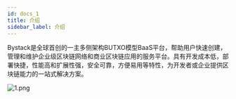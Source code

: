 ```yaml
---
id: docs_1
title: 介绍
sidebar_label: 介绍
---
```


Bystack是全球首创的一主多侧架构BUTXO模型BaaS平台，帮助用户快速创建，管理和维护企业级区块链网络和商业区块链应用的服务平台。具有开发成本低，部署快捷，性能高和扩展性强，安全可靠，方便易用等特性，为开发者或企业提供区块链能力的一站式解决方案。

<!-- ![bystack](https://raw.githubusercontent.com/BytomFans/bystack-docs/gh-pages/img/1.png) -->

![1.png](https://i.loli.net/2019/12/05/9ykWJeN1X8Tcp3x.png)




